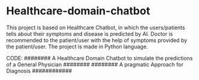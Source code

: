 # Healthcare-domain-chatbot
This project is based on Healthcare Chatbot, in which the users/patients tells about their symptoms and disease is predicted by AI. Doctor is recommended to the patient/user with the help of symptoms provided by the patient/user. The project is made in Python language.

CODE:
######## A Healthcare Domain Chatbot to simulate the predictions of a General Physician ########
######## A pragmatic Approach for Diagnosis ############


